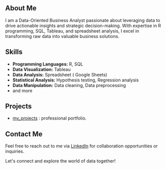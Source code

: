 ## About Me
I am a Data-Oriented Business Analyst passionate about leveraging data to drive actionable insights and strategic decision-making. With expertise in R programming, SQL, Tableau, and spreadsheet analysis, I excel in transforming raw data into valuable business solutions.

## Skills
- **Programming Languages:** R, SQL
- **Data Visualization:** Tableau
- **Data Analysis:** Spreadsheet ( Google Sheets)
- **Statistical Analysis:** Hypothesis testing, Regression analysis
- **Data Manipulation:** Data cleaning, Data preprocessing
- and more

## Projects
- [my_projects](https://sirius-ife.github.io/my_projects/) : professional portfolio.

## Contact Me
Feel free to reach out to me via [LinkedIn](https://www.linkedin.com/in/ifeoluwa-abe-02858a244/) for collaboration opportunities or inquiries.

Let's connect and explore the world of data together!



